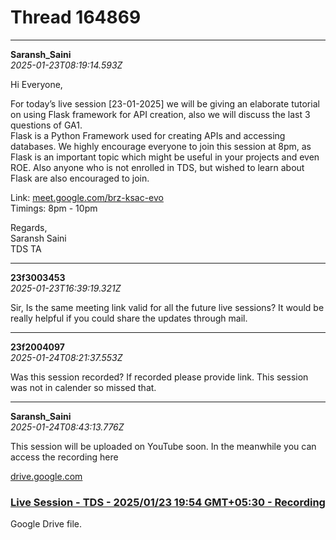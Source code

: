 # Thread 164869


---
**Saransh_Saini**  
*2025-01-23T08:19:14.593Z*


Hi Everyone,

For today’s live session [23-01-2025] we will be giving an elaborate tutorial on using Flask framework for API creation, also we will discuss the last 3 questions of GA1.  
Flask is a Python Framework used for creating APIs and accessing databases. We highly encourage everyone to join this session at 8pm, as Flask is an important topic which might be useful in your projects and even ROE. Also anyone who is not enrolled in TDS, but wished to learn about Flask are also encouraged to join.

Link: [meet.google.com/brz-ksac-evo](http://meet.google.com/brz-ksac-evo)  
Timings: 8pm - 10pm

Regards,  
Saransh Saini  
TDS TA




---
**23f3003453**  
*2025-01-23T16:39:19.321Z*


Sir, Is the same meeting link valid for all the future live sessions? It would be really helpful if you could share the updates through mail.




---
**23f2004097**  
*2025-01-24T08:21:37.553Z*


Was this session recorded? If recorded please provide link. This session was not in calender so missed that.




---
**Saransh_Saini**  
*2025-01-24T08:43:13.776Z*


This session will be uploaded on YouTube soon. In the meanwhile you can access the recording here

[drive.google.com](https://drive.google.com/file/d/1w-zklGDSInE1n_T_bIGgo9GFE9_jPhTe/view?usp=drivesdk) [](https://drive.google.com/file/d/1w-zklGDSInE1n_T_bIGgo9GFE9_jPhTe/view?usp=drivesdk)

### [Live Session - TDS - 2025/01/23 19:54 GMT+05:30 - Recording](https://drive.google.com/file/d/1w-zklGDSInE1n_T_bIGgo9GFE9_jPhTe/view?usp=drivesdk)

Google Drive file.


